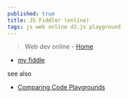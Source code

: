 ```yaml
---
published: true
title: JS Fiddler (online)
tags: js web online d3.js playground
---
```

> Web dev online -  [Home](https://jsfiddle.net/gerardofurtado/o67wycnt/)

- [my fiddle ](http://jsfiddle.net/user/dashboard/fiddles/)

see also
- [Comparing Code Playgrounds](https://codysaylor.com/notes/comparing-codepen-jsfiddle-cssdeck-liveweave-jsbin-dabblet/)